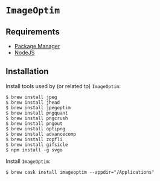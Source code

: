 # `ImageOptim`

## Requirements

* [Package Manager](../system/package_manager.md)
* [NodeJS](../development/nodejs.md)

## Installation

Install tools used by (or related to) `ImageOptim`:

```ShellSession
$ brew install jpeg
$ brew install jhead
$ brew install jpegoptim
$ brew install pngquant
$ brew install pngcrush
$ brew install pngout
$ brew install optipng
$ brew install advancecomp
$ brew install zopfli
$ brew install gifsicle
$ npm install -g svgo
```

Install `ImageOptim`:

```ShellSession
$ brew cask install imageoptim --appdir="/Applications"
```
